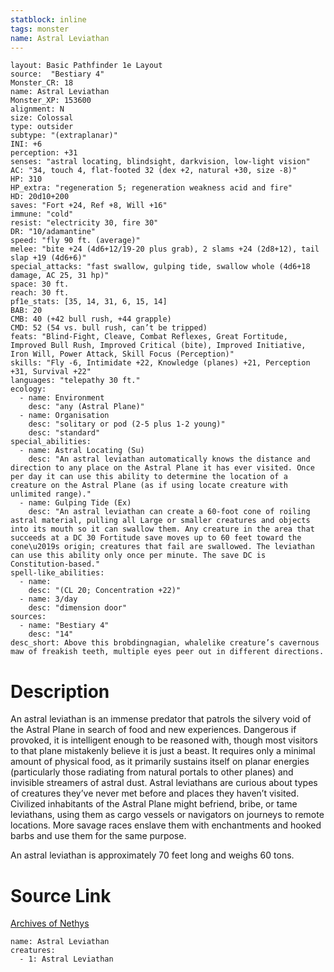 ```yaml
---
statblock: inline
tags: monster
name: Astral Leviathan
---
```

```statblock
layout: Basic Pathfinder 1e Layout
source:  "Bestiary 4"
Monster_CR: 18
name: Astral Leviathan
Monster_XP: 153600
alignment: N
size: Colossal
type: outsider
subtype: "(extraplanar)"
INI: +6
perception: +31
senses: "astral locating, blindsight, darkvision, low-light vision"
AC: "34, touch 4, flat-footed 32 (dex +2, natural +30, size -8)"
HP: 310
HP_extra: "regeneration 5; regeneration weakness acid and fire"
HD: 20d10+200
saves: "Fort +24, Ref +8, Will +16"
immune: "cold"
resist: "electricity 30, fire 30"
DR: "10/adamantine"
speed: "fly 90 ft. (average)"
melee: "bite +24 (4d6+12/19-20 plus grab), 2 slams +24 (2d8+12), tail slap +19 (4d6+6)"
special_attacks: "fast swallow, gulping tide, swallow whole (4d6+18 damage, AC 25, 31 hp)"
space: 30 ft.
reach: 30 ft.
pf1e_stats: [35, 14, 31, 6, 15, 14]
BAB: 20
CMB: 40 (+42 bull rush, +44 grapple)
CMD: 52 (54 vs. bull rush, can’t be tripped)
feats: "Blind-Fight, Cleave, Combat Reflexes, Great Fortitude, Improved Bull Rush, Improved Critical (bite), Improved Initiative, Iron Will, Power Attack, Skill Focus (Perception)"
skills: "Fly -6, Intimidate +22, Knowledge (planes) +21, Perception +31, Survival +22"
languages: "telepathy 30 ft."
ecology:
  - name: Environment
    desc: "any (Astral Plane)"
  - name: Organisation
    desc: "solitary or pod (2-5 plus 1-2 young)"
    desc: "standard"
special_abilities:
  - name: Astral Locating (Su)
    desc: "An astral leviathan automatically knows the distance and direction to any place on the Astral Plane it has ever visited. Once per day it can use this ability to determine the location of a creature on the Astral Plane (as if using locate creature with unlimited range)."
  - name: Gulping Tide (Ex)
    desc: "An astral leviathan can create a 60-foot cone of roiling astral material, pulling all Large or smaller creatures and objects into its mouth so it can swallow them. Any creature in the area that succeeds at a DC 30 Fortitude save moves up to 60 feet toward the cone\u2019s origin; creatures that fail are swallowed. The leviathan can use this ability only once per minute. The save DC is Constitution-based."
spell-like_abilities:
  - name:
    desc: "(CL 20; Concentration +22)"
  - name: 3/day
    desc: "dimension door"
sources:
  - name: "Bestiary 4"
    desc: "14"
desc_short: Above this brobdingnagian, whalelike creature’s cavernous maw of freakish teeth, multiple eyes peer out in different directions.
```
# Description
An astral leviathan is an immense predator that patrols the silvery void of the Astral Plane in search of food and new experiences. Dangerous if provoked, it is intelligent enough to be reasoned with, though most visitors to that plane mistakenly believe it is just a beast. It requires only a minimal amount of physical food, as it primarily sustains itself on planar energies (particularly those radiating from natural portals to other planes) and invisible streamers of astral dust. Astral leviathans are curious about types of creatures they’ve never met before and places they haven’t visited. Civilized inhabitants of the Astral Plane might befriend, bribe, or tame leviathans, using them as cargo vessels or navigators on journeys to remote locations. More savage races enslave them with enchantments and hooked barbs and use them for the same purpose.

An astral leviathan is approximately 70 feet long and weighs 60 tons.
# Source Link
[Archives of Nethys](https://aonprd.com/MonsterDisplay.aspx?ItemName=Astral%20Leviathan)
```encounter-table
name: Astral Leviathan
creatures:
  - 1: Astral Leviathan
```
